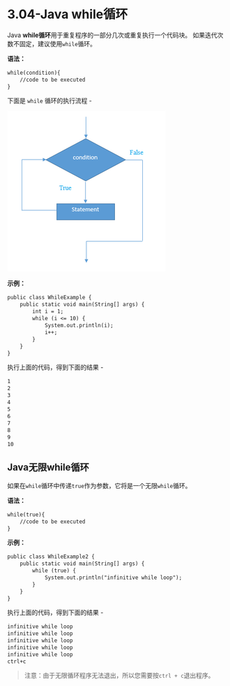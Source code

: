 # 3.04-Java while循环

Java **while循环**用于重复程序的一部分几次或重复执行一个代码块。 如果迭代次数不固定，建议使用`while`循环。

**语法：**

```
while(condition){  
    //code to be executed  
}

```

下面是 `while` 循环的执行流程 -

![img](images/879220350_51834.png)

**示例：**

```
public class WhileExample {
    public static void main(String[] args) {
        int i = 1;
        while (i <= 10) {
            System.out.println(i);
            i++;
        }
    }
}

```

执行上面的代码，得到下面的结果 -

```
1
2
3
4
5
6
7
8
9
10

```

## Java无限while循环

如果在`while`循环中传递`true`作为参数，它将是一个无限`while`循环。

**语法：**

```
while(true){  
    //code to be executed  
}

```

**示例：**

```
public class WhileExample2 {
    public static void main(String[] args) {
        while (true) {
            System.out.println("infinitive while loop");
        }
    }
}

```

执行上面的代码，得到下面的结果 -

```
infinitive while loop
infinitive while loop
infinitive while loop
infinitive while loop
infinitive while loop
ctrl+c

```

> 注意：由于无限循环程序无法退出，所以您需要按`ctrl + c`退出程序。
